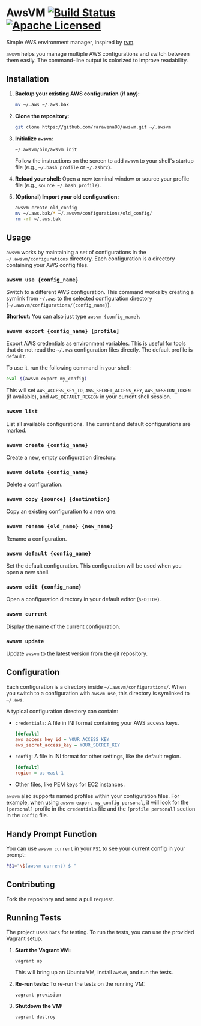 # AwsVM [![Build Status](https://travis-ci.org/raravena80/awsvm.svg?branch=master)](https://travis-ci.org/raravena80/awsvm) [![Apache Licensed](https://img.shields.io/badge/license-Apache2.0-blue.svg)](https://raw.githubusercontent.com/raravena80/awsvm/master/LICENSE)

Simple AWS environment manager, inspired by [rvm](https://rvm.io/).


`awsvm` helps you manage multiple AWS configurations and switch between them easily. The command-line output is colorized to improve readability.

## Installation

1.  **Backup your existing AWS configuration (if any):**
    ```bash
    mv ~/.aws ~/.aws.bak
    ```

2.  **Clone the repository:**
    ```bash
    git clone https://github.com/raravena80/awsvm.git ~/.awsvm
    ```

3.  **Initialize `awsvm`:**
    ```bash
    ~/.awsvm/bin/awsvm init
    ```
    Follow the instructions on the screen to add `awsvm` to your shell's startup file (e.g., `~/.bash_profile` or `~/.zshrc`).

4.  **Reload your shell:**
    Open a new terminal window or source your profile file (e.g., `source ~/.bash_profile`).

5.  **(Optional) Import your old configuration:**
    ```bash
    awsvm create old_config
    mv ~/.aws.bak/* ~/.awsvm/configurations/old_config/
    rm -rf ~/.aws.bak
    ```

## Usage

`awsvm` works by maintaining a set of configurations in the `~/.awsvm/configurations` directory. Each configuration is a directory containing your AWS config files.

### `awsvm use {config_name}`
Switch to a different AWS configuration. This command works by creating a symlink from `~/.aws` to the selected configuration directory (`~/.awsvm/configurations/{config_name}`).

**Shortcut:** You can also just type `awsvm {config_name}`.

### `awsvm export {config_name} [profile]`
Export AWS credentials as environment variables. This is useful for tools that do not read the `~/.aws` configuration files directly. The default profile is `default`.

To use it, run the following command in your shell:
```bash
eval $(awsvm export my_config)
```
This will set `AWS_ACCESS_KEY_ID`, `AWS_SECRET_ACCESS_KEY`, `AWS_SESSION_TOKEN` (if available), and `AWS_DEFAULT_REGION` in your current shell session.

### `awsvm list`
List all available configurations. The current and default configurations are marked.

### `awsvm create {config_name}`
Create a new, empty configuration directory.

### `awsvm delete {config_name}`
Delete a configuration.

### `awsvm copy {source} {destination}`
Copy an existing configuration to a new one.

### `awsvm rename {old_name} {new_name}`
Rename a configuration.

### `awsvm default {config_name}`
Set the default configuration. This configuration will be used when you open a new shell.

### `awsvm edit {config_name}`
Open a configuration directory in your default editor (`$EDITOR`).

### `awsvm current`
Display the name of the current configuration.

### `awsvm update`
Update `awsvm` to the latest version from the git repository.

## Configuration
Each configuration is a directory inside `~/.awsvm/configurations/`. When you switch to a configuration with `awsvm use`, this directory is symlinked to `~/.aws`.

A typical configuration directory can contain:
*   `credentials`: A file in INI format containing your AWS access keys.
    ```ini
    [default]
    aws_access_key_id = YOUR_ACCESS_KEY
    aws_secret_access_key = YOUR_SECRET_KEY
    ```
*   `config`: A file in INI format for other settings, like the default region.
    ```ini
    [default]
    region = us-east-1
    ```
*   Other files, like PEM keys for EC2 instances.

`awsvm` also supports named profiles within your configuration files. For example, when using `awsvm export my_config personal`, it will look for the `[personal]` profile in the `credentials` file and the `[profile personal]` section in the `config` file.

## Handy Prompt Function
You can use `awsvm current` in your `PS1` to see your current config in your prompt:
```bash
PS1="\$(awsvm current) $ "
```

## Contributing

Fork the repository and send a pull request.

## Running Tests

The project uses `bats` for testing. To run the tests, you can use the provided Vagrant setup.

1.  **Start the Vagrant VM:**
    ```shell
    vagrant up
    ```
    This will bring up an Ubuntu VM, install `awsvm`, and run the tests.

2.  **Re-run tests:**
    To re-run the tests on the running VM:
    ```shell
    vagrant provision
    ```

3.  **Shutdown the VM:**
    ```shell
    vagrant destroy
    ```
